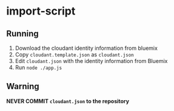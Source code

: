 # import-script

## Running

1. Download the cloudant identity information from bluemix
2. Copy `cloudant.template.json` as `cloudant.json`
3. Edit `cloudant.json` with the identity information from Bluemix
4. Run `node ./app.js`

## Warning

**NEVER COMMIT `cloudant.json` to the repository**